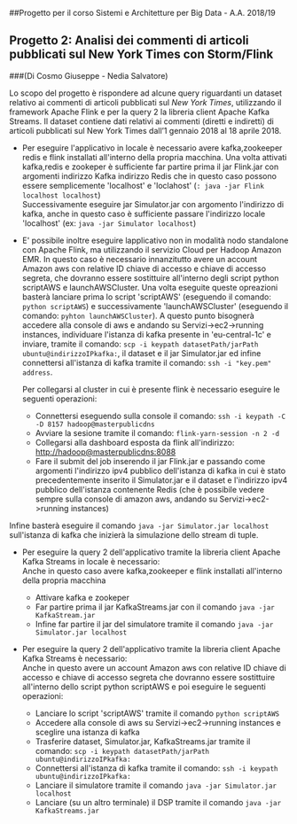 ##Progetto per il corso Sistemi e Architetture per Big Data - A.A. 2018/19
## Progetto 2: Analisi dei commenti di articoli pubblicati sul New York Times con Storm/Flink
###(Di Cosmo Giuseppe - Nedia Salvatore)

Lo scopo del progetto è rispondere ad alcune query riguardanti un dataset relativo ai commenti di articoli
pubblicati sul *New York Times*, utilizzando il framework Apache Flink e per la query 2 la libreria client Apache Kafka Streams.
Il dataset contiene dati relativi ai commenti (diretti e indiretti) di articoli pubblicati sul New York Times
dall’1 gennaio 2018 al 18 aprile 2018.

* Per eseguire l'applicativo in locale è necessario avere kafka,zookeeper redis e flink installati all'interno della propria macchina. Una volta attivati kafka,redis e zookeper è sufficiente far partire prima il jar Flink.jar con argomenti indirizzo Kafka indirizzo Redis che in questo caso possono essere semplicemente 'localhost' e 'loclahost' (```: java -jar Flink localhost localhost```)
<br>Successivamente eseguire jar Simulator.jar con argomento l'indirizzo di kafka, anche in questo caso è sufficiente passare l'indirizzo locale 'localhost' (ex: ```java -jar Simulator localhost```)

* E' possibile inoltre eseguire lapplicativo non in modalità nodo standalone con Apache Flink, ma utilizzando il servizio Cloud per Hadoop Amazon EMR.
In questo caso è necessario innanzitutto avere un account Amazon aws con relative ID chiave di accesso e chiave di accesso segreta, che dovranno essere sostittuire all'interno degli script python scriptAWS e launchAWSCluster.
Una volta eseguite queste opreazioni basterà lanciare prima lo script 'scriptAWS' (eseguendo il comando:``` python scriptAWS```) e successivamente 'launchAWSCluster' (eseguendo il comando: ```pyhton launchAWSCluster```).
A questo punto bisognerà accedere alla console di aws e andando su Servizi->ec2->running instances, individuare l'istanza di kafka presente in 'eu-central-1c' e inviare, tramite il comando: ```scp -i keypath datasetPath/jarPath ubuntu@indirizzoIPkafka:```, il dataset e il jar Simulator.jar ed infine connettersi all'istanza di kafka tramite il comando: ```ssh -i "key.pem" address```.

    Per collegarsi al cluster in cui è presente flink è necessario eseguire le seguenti operazioni:
    *  Connettersi eseguendo sulla console il comando: ```ssh -i keypath -C -D 8157 hadoop@masterpublicdns``` 
    *  Avviare la sesione tramite il comando: ```flink-yarn-session -n 2 -d```
    *  Collegarsi alla dashboard esposta da flink all'indirizzo: <http://hadoop@masterpublicdns:8088> 
    *  Fare il submit del job inserendo il jar Flink.jar e passando come argomenti l'indirizzo ipv4 pubblico dell'istanza di kafka in cui è stato precedentemente inserito il Simulator.jar e il dataset e l'indirizzo ipv4 pubblico dell'istanza contenente Redis (che è possibile vedere sempre sulla console di amazon aws, andando su Servizi->ec2->running instances)

Infine basterà eseguire il comando ```java -jar Simulator.jar localhost``` sull'istanza di kafka che inizierà la simulazione dello stream di tuple.

* Per eseguire la query 2 dell'applicativo tramite la libreria client Apache Kafka Streams in locale è necessario:<br>
 Anche in questo caso avere kafka,zookeeper e flink installati all'interno della propria macchina 
    * Attivare kafka e zookeper
    * Far partire prima il jar KafkaStreams.jar con il comando ```java -jar KafkaStream.jar```
    * Infine far partire il jar del simulatore tramite il comando ```java -jar Simulator.jar localhost```

* Per eseguire la query 2 dell'applicativo tramite la libreria client Apache Kafka Streams è necessario:<br>
Anche in questo avere un account Amazon aws con relative ID chiave di accesso e chiave di accesso segreta che dovranno essere sostittuire all'interno dello script python scriptAWS e poi eseguire le seguenti operazioni:

    * Lanciare lo script 'scriptAWS' tramite il comando ```python scriptAWS```
    * Accedere alla console di aws su Servizi->ec2->running instances e sceglire una istanza di kafka
    * Trasferire dataset, Simulator.jar, KafkaStreams.jar tramite il comando: ```scp -i keypath datasetPath/jarPath ubuntu@indirizzoIPkafka:```
    * Connettersi all'istanza di kafka tramite il comando: ```ssh -i keypath ubuntu@indirizzoIPkafka:```
    * Lanciare il simulatore tramite il comando ```java -jar Simulator.jar localhost```
    * Lanciare (su un altro terminale) il DSP tramite il comando ```java -jar KafkaStreams.jar```


